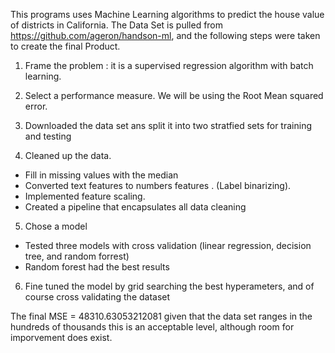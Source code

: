 This programs uses Machine Learning algorithms to predict the house value of districts in California. 
The Data Set is pulled from https://github.com/ageron/handson-ml, and the following steps were taken to create the final Product.

1. Frame the problem : it is a supervised regression algorithm with batch learning.

2. Select a performance measure. We will be using the Root Mean squared error.

3. Downloaded the data set ans split it into two stratfied sets for training and testing

4. Cleaned up the data.
- Fill in missing values with the median
- Converted text features to numbers features . (Label binarizing).
- Implemented feature scaling.
- Created a pipeline that encapsulates all data cleaning

5. Chose a model
- Tested three models with cross validation (linear regression, decision tree, and random forrest)
- Random forest had the best results

6. Fine tuned the model by grid searching the best hyperameters, and of course cross validating the dataset

The final MSE = 48310.63053212081 
given that the data set ranges in the hundreds of thousands this is an acceptable level, although room for imporvement does exist.
